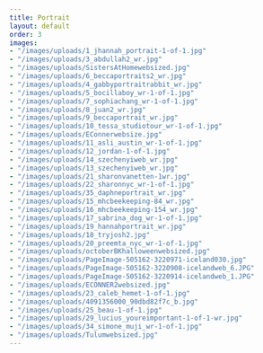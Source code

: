 ```yaml
---
title: Portrait
layout: default
order: 3
images:
- "/images/uploads/1_jhannah_portrait-1-of-1.jpg"
- "/images/uploads/3_abdullah2_wr.jpg"
- "/images/uploads/SistersAtHomewebsized.jpg"
- "/images/uploads/6_beccaportraits2_wr.jpg"
- "/images/uploads/4_gabbyportraitrabbit_wr.jpg"
- "/images/uploads/5_bocillaboy_wr-1-of-1.jpg"
- "/images/uploads/7_sophiachang_wr-1-of-1.jpg"
- "/images/uploads/8_juan2_wr.jpg"
- "/images/uploads/9_beccaportrait_wr.jpg"
- "/images/uploads/10_tessa_studiotour_wr-1-of-1.jpg"
- "/images/uploads/EConnerwebsize.jpg"
- "/images/uploads/11_asli_austin_wr-1-of-1.jpg"
- "/images/uploads/12_jordan-1-of-1.jpg"
- "/images/uploads/14_szechenyiweb_wr.jpg"
- "/images/uploads/13_szechenyiweb_wr.jpg"
- "/images/uploads/21_sharonvanetten-1wr.jpg"
- "/images/uploads/22_sharonnyc_wr-1-of-1.jpg"
- "/images/uploads/35_daphneportrait_wr.jpg"
- "/images/uploads/15_mhcbeekeeping-84_wr.jpg"
- "/images/uploads/16_mhcbeekeeping-154_wr.jpg"
- "/images/uploads/17_sabrina_dog_wr-1-of-1.jpg"
- "/images/uploads/19_hannahportrait_wr.jpg"
- "/images/uploads/18_tryjosh2.jpg"
- "/images/uploads/20_preemta_nyc_wr-1-of-1.jpg"
- "/images/uploads/octoberBKhalloweenwebsized.jpg"
- "/images/uploads/PageImage-505162-3220971-iceland030.jpg"
- "/images/uploads/PageImage-505162-3220908-icelandweb_6.JPG"
- "/images/uploads/PageImage-505162-3220914-icelandweb_1.JPG"
- "/images/uploads/ECONNER2websized.jpg"
- "/images/uploads/23_caleb_hemet-1-of-1.jpg"
- "/images/uploads/4091356000_90dbd82f7c_b.jpg"
- "/images/uploads/25_beau-1-of-1.jpg"
- "/images/uploads/29_lucius_youreimportant-1-of-1-wr.jpg"
- "/images/uploads/34_simone_muji_wr-1-of-1.jpg"
- "/images/uploads/Tulumwebsized.jpg"
---
```

